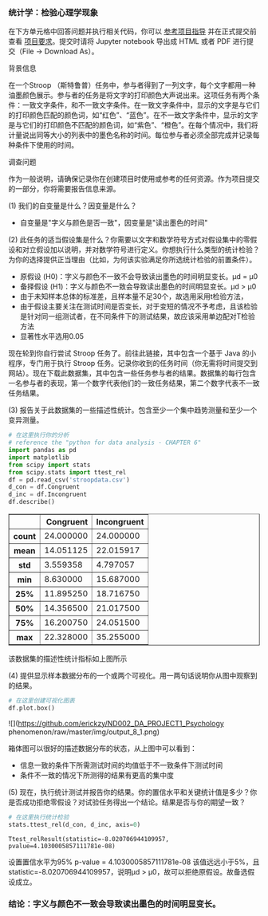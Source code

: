 
### 统计学：检验心理学现象

在下方单元格中回答问题并执行相关代码，你可以 [参考项目指导](https://github.com/udacity/new-dand-advanced-china/blob/master/%E6%A3%80%E9%AA%8C%E5%BF%83%E7%90%86%E5%AD%A6%E7%8E%B0%E8%B1%A1/%E7%BB%9F%E8%AE%A1%E5%AD%A6%EF%BC%9A%E6%A3%80%E9%AA%8C%E5%BF%83%E7%90%86%E5%AD%A6%E7%8E%B0%E8%B1%A1.md) 并在正式提交前查看 [项目要求](https://review.udacity.com/#!/rubrics/305/view)。提交时请将 Jupyter notebook 导出成 HTML 或者 PDF 进行提交（File -> Download As）。

背景信息

在一个Stroop （斯特鲁普）任务中，参与者得到了一列文字，每个文字都用一种油墨颜色展示。参与者的任务是将文字的打印颜色大声说出来。这项任务有两个条件：一致文字条件，和不一致文字条件。在一致文字条件中，显示的文字是与它们的打印颜色匹配的颜色词，如“红色”、“蓝色”。在不一致文字条件中，显示的文字是与它们的打印颜色不匹配的颜色词，如“紫色”、“橙色”。在每个情况中，我们将计量说出同等大小的列表中的墨色名称的时间。每位参与者必须全部完成并记录每种条件下使用的时间。

调查问题

作为一般说明，请确保记录你在创建项目时使用或参考的任何资源。作为项目提交的一部分，你将需要报告信息来源。

(1) 我们的自变量是什么？因变量是什么？

* 自变量是"字义与颜色是否一致"，因变量是"读出墨色的时间"

(2) 此任务的适当假设集是什么？你需要以文字和数学符号方式对假设集中的零假设和对立假设加以说明，并对数学符号进行定义。你想执行什么类型的统计检验？为你的选择提供正当理由（比如，为何该实验满足你所选统计检验的前置条件）。

* 原假设 (H0)：字义与颜色不一致不会导致读出墨色的时间明显变长。μd = μ0
* 备择假设 (H1)：字义与颜色不一致会导致读出墨色的时间明显变长。μd > μ0
* 由于未知样本总体的标准差，且样本量不足30个，故选用采用t检验方法，
* 由于假设主要关注在测试时间是否变长，对于变短的情况不予考虑，且该检验是针对同一组测试者，在不同条件下的测试结果，故应该采用单边配对T检验方法
* 显著性水平选用0.05

现在轮到你自行尝试 Stroop 任务了。前往此链接，其中包含一个基于 Java 的小程序，专门用于执行 Stroop 任务。记录你收到的任务时间（你无需将时间提交到网站）。现在下载此数据集，其中包含一些任务参与者的结果。数据集的每行包含一名参与者的表现，第一个数字代表他们的一致任务结果，第二个数字代表不一致任务结果。

(3) 报告关于此数据集的一些描述性统计。包含至少一个集中趋势测量和至少一个变异测量。


```python
# 在这里执行你的分析
# reference the "python for data analysis - CHAPTER 6"
import pandas as pd
import matplotlib
from scipy import stats
from scipy.stats import ttest_rel
df = pd.read_csv('stroopdata.csv')
d_con = df.Congruent
d_inc = df.Incongruent
df.describe()
```




<div>
<style>
    .dataframe thead tr:only-child th {
        text-align: right;
    }

    .dataframe thead th {
        text-align: left;
    }

    .dataframe tbody tr th {
        vertical-align: top;
    }
</style>
<table border="1" class="dataframe">
  <thead>
    <tr style="text-align: right;">
      <th></th>
      <th>Congruent</th>
      <th>Incongruent</th>
    </tr>
  </thead>
  <tbody>
    <tr>
      <th>count</th>
      <td>24.000000</td>
      <td>24.000000</td>
    </tr>
    <tr>
      <th>mean</th>
      <td>14.051125</td>
      <td>22.015917</td>
    </tr>
    <tr>
      <th>std</th>
      <td>3.559358</td>
      <td>4.797057</td>
    </tr>
    <tr>
      <th>min</th>
      <td>8.630000</td>
      <td>15.687000</td>
    </tr>
    <tr>
      <th>25%</th>
      <td>11.895250</td>
      <td>18.716750</td>
    </tr>
    <tr>
      <th>50%</th>
      <td>14.356500</td>
      <td>21.017500</td>
    </tr>
    <tr>
      <th>75%</th>
      <td>16.200750</td>
      <td>24.051500</td>
    </tr>
    <tr>
      <th>max</th>
      <td>22.328000</td>
      <td>35.255000</td>
    </tr>
  </tbody>
</table>
</div>



该数据集的描述性统计指标如上图所示

(4) 提供显示样本数据分布的一个或两个可视化。用一两句话说明你从图中观察到的结果。


```python
# 在这里创建可视化图表
df.plot.box()
```




![](https://github.com/erickzy/ND002_DA_PROJECT1_Psychology phenomenon/raw/master/img/output_8_1.png)




箱体图可以很好的描述数据分布的状态，从上图中可以看到：
* 信息一致的条件下所需测试时间的均值低于不一致条件下测试时间
* 条件不一致的情况下所测得的结果有更高的集中度

(5) 现在，执行统计测试并报告你的结果。你的置信水平和关键统计值是多少？你是否成功拒绝零假设？对试验任务得出一个结论。结果是否与你的期望一致？


```python
# 在这里执行统计检验
stats.ttest_rel(d_con, d_inc, axis=0)
```




    Ttest_relResult(statistic=-8.020706944109957, pvalue=4.1030005857111781e-08)



设置置信水平为95%
p-value = 4.1030005857111781e-08 该值远远小于5%，且statistic=-8.020706944109957，说明μd > μ0，故可以拒绝原假设。故备选假设成立。
### 结论：字义与颜色不一致会导致读出墨色的时间明显变长。


